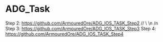 # ADG_Task
Step 2:
  https://github.com/ArmouredOre/ADG_IOS_TASK_Step2 // \\ \n /n
Step 3:
  https://github.com/ArmouredOre/ADG_IOS_TASK_Step3
Step 4:
  https://github.com/ArmouredOre/ADG_IOS_TASK_Step4

